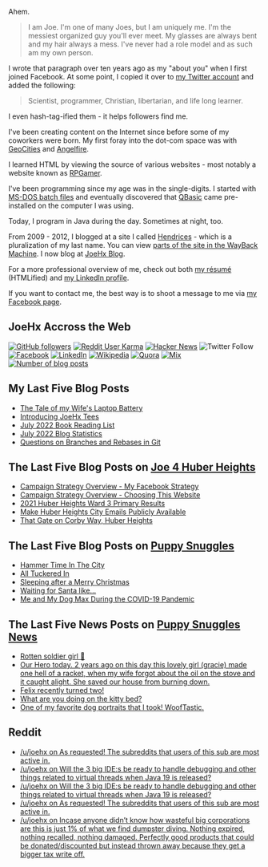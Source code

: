 Ahem.

> I am Joe. I'm one of many Joes, but I am uniquely me. I'm the messiest organized guy you'll ever meet. My glasses are always bent and my hair always a mess. I've never had a role model and as such am my own person.

I wrote that paragraph over ten years ago as my "about you" when I first joined Facebook. At some point, I copied it over to [my Twitter account](https://twitter.com/JoeHxBlog) and added the following:

> Scientist, programmer, Christian, libertarian, and life long learner.

I even hash-tag-ified them - it helps followers find me.

I've been creating content on the Internet since before some of my coworkers were born. My first foray into the dot-com space was with [GeoCities](https://en.wikipedia.org/wiki/Yahoo!_GeoCities) and [Angelfire](https://en.wikipedia.org/wiki/Angelfire).

I learned HTML by viewing the source of various websites - most notably a website known as [RPGamer](https://rpgamer.com/).

I've been programming since my age was in the single-digits. I started with [MS-DOS batch files](https://en.wikipedia.org/wiki/Batch_file) and eventually discovered that [QBasic](https://en.wikipedia.org/wiki/QBasic) came pre-installed on the computer I was using.

Today, I program in Java during the day. Sometimes at night, too.

From 2009 - 2012, I blogged at a site I called [Hendrices](https://www.facebook.com/Hendricescom/) - which is a pluralization of my last name. You can view [parts of the site in the WayBack Machine](https://web.archive.org/web/20090731115109/http://www.hendrices.com/). I now blog at [JoeHx Blog](https://www.joehxblog.com/).

For a more professional overview of me, check out both [my r&eacute;sum&eacute;](https://www.joehxblog.com/resume/) (HTMLified) and [my LinkedIn profile](https://www.linkedin.com/in/joehx/).

If you want to contact me, the best way is to shoot a message to me via [my Facebook page](https://www.facebook.com/JoeHxBlog/).

## JoeHx Accross the Web

[![GitHub followers](https://img.shields.io/github/followers/hendrixjoseph?label=GitHub&style=for-the-badge&logo=github)](https://github.com/hendrixjoseph)
[![Reddit User Karma](https://img.shields.io/reddit/user-karma/combined/joehx?label=Reddit&style=for-the-badge&logo=reddit)](https://www.reddit.com/user/joehx/)
[![Hacker News](https://img.shields.io/badge/dynamic/json?label=hacker+news&query=%24.karma&url=https%3A%2F%2Fhacker-news.firebaseio.com%2Fv0%2Fuser%2Fjoehx2.json&color=ff6600&style=for-the-badge&logo=y-combinator)](https://news.ycombinator.com/user?id=joehx2)
![Twitter Follow](https://img.shields.io/twitter/follow/JoeHxBlog?label=Twitter&style=for-the-badge&logo=twitter&color=1da1f2)
[![Facebook](https://img.shields.io/static/v1?label=FACEBOOK&message=137%20LIKES&color=3b5998&style=for-the-badge&logo=facebook)](https://www.facebook.com/JoeHxBlog)
[![LinkedIn](https://img.shields.io/static/v1?label=linkedin&message=193%20connections&color=2867b2&style=for-the-badge&logo=linkedin)](https://www.linkedin.com/in/joehx)
[![Wikipedia](https://img.shields.io/badge/dynamic/xml?label=wikipedia&query=%2F%2F%2A%5B%40id%3D%22general-stats%22%5D%2Fdiv%2Fdiv%2Fdiv%5B1%5D%2Ftable%2Ftbody%2Ftr%5B11%5D%2Ftd%5B2%5D%2Fstrong&suffix=%20edits&url=https%3A%2F%2Fxtools.wmflabs.org%2Fec%2Fen.wikipedia.org%2FHendrixjoseph&style=for-the-badge&logo=wikipedia&color=9f9f9f)](https://en.wikipedia.org/wiki/User:Hendrixjoseph)
[![Quora](https://img.shields.io/static/v1?label=quora&message=110%20followers&color=b92b27&style=for-the-badge&logo=quora&logoColor=b92b27)](https://www.quora.com/profile/Joseph-Hendrix)
[![Mix](https://img.shields.io/static/v1?label=mix&message=14k%20followers&color=ff8126&style=for-the-badge&logo=mix&logoColor=ff8126)](https://mix.com/joehx)
[![Number of blog posts](https://img.shields.io/endpoint?style=for-the-badge&url=https%3A%2F%2Fwww.joehxblog.com%2Fdata%2Fnumposts.json)](https://www.joehxblog.com/)

## My Last Five Blog Posts

<!-- JOEHXBLOG:START -->
- [The Tale of my Wife&#39;s Laptop Battery](https://www.joehxblog.com/the-tale-of-my-wifes-laptop-battery/)
- [Introducing JoeHx Tees](https://www.joehxblog.com/introducing-joehx-tees/)
- [July 2022 Book Reading List](https://www.joehxblog.com/july-2022-book-reading-list/)
- [July 2022 Blog Statistics](https://www.joehxblog.com/july-2022-blog-statistics/)
- [Questions on Branches and Rebases in Git](https://www.joehxblog.com/questions-on-branches-and-rebases-in-git/)
<!-- JOEHXBLOG:END -->

## The Last Five Blog Posts on [Joe 4 Huber Heights](https://www.joe4huberheights.com/)

<!-- JOE4HUBERHEIGHTS:START -->
- [Campaign Strategy Overview - My Facebook Strategy](https://www.joe4huberheights.com/my-facebook-strategy/)
- [Campaign Strategy Overview - Choosing This Website](https://www.joe4huberheights.com/choosing-this-website/)
- [2021 Huber Heights Ward 3 Primary Results](https://www.joe4huberheights.com/2021-huber-heights-primary-results/)
- [Make Huber Heights City Emails Publicly Available](https://www.joe4huberheights.com/make-huber-heights-city-emails-publicly-available/)
- [That Gate on Corby Way, Huber Heights](https://www.joe4huberheights.com/that-gate-on-corby-way/)
<!-- JOE4HUBERHEIGHTS:END -->

## The Last Five Blog Posts on [Puppy Snuggles](https://www.puppy-snuggles.com/)

<!-- PUPPY-SNUGGLES:START -->
- [Hammer Time In The City](https://www.puppy-snuggles.com/blog/hammer-time-in-the-city/)
- [All Tuckered In](https://www.puppy-snuggles.com/blog/all-tuckered-in/)
- [Sleeping after a Merry Christmas](https://www.puppy-snuggles.com/blog/sleeping-after-a-merry-christmas/)
- [Waiting for Santa like...](https://www.puppy-snuggles.com/blog/waiting-for-santa-like/)
- [Me and My Dog Max During the COVID-19 Pandemic](https://www.puppy-snuggles.com/blog/me-and-my-dog-max-during-the-covid-19-pandemic/)
<!-- PUPPY-SNUGGLES:END -->

## The Last Five News Posts on [Puppy Snuggles News](https://news.puppy-snuggles.com/)

<!-- PUPPY-SNUGGLES-NEWS:START -->
- [Rotten soldier girl 💜](https://news.puppy-snuggles.com/20023860/rotten-soldier-girl)
- [Our Hero today. 2 years ago on this day this lovely girl &lpar;gracie&rpar; made one hell of a racket, when my wife forgot about the oil on the stove and it caught alight. She saved our house from burning down.](https://news.puppy-snuggles.com/14717982/our-hero-today-2-years-ago-on-this-day-this-lovely-girl-gracie-made-one-hell-of-a-racket-when-my-wife-forgot-about-the-oil-on-the-stove-and-it-caught-alight-she-saved-our-house-from-burning-down)
- [Felix recently turned two!](https://news.puppy-snuggles.com/10673709/felix-recently-turned-two)
- [What are you doing on the kitty bed?](https://news.puppy-snuggles.com/11407517/what-are-you-doing-on-the-kitty-bed)
- [One of my favorite dog portraits that I took! WoofTastic.](https://news.puppy-snuggles.com/12065838/one-of-my-favorite-dog-portraits-that-i-took-wooftastic)
<!-- PUPPY-SNUGGLES-NEWS:END -->

## Reddit

<!-- REDDIT:START -->
- [/u/joehx on As requested! The subreddits that users of this sub are most active in.](https://www.reddit.com/r/Frugal/comments/wl7cdg/as_requested_the_subreddits_that_users_of_this/ikepdvl/)
- [/u/joehx on Will the 3 big IDE:s be ready to handle debugging and other things related to virtual threads when Java 19 is released?](https://www.reddit.com/r/java/comments/wmkr1z/will_the_3_big_ides_be_ready_to_handle_debugging/ikep7wn/)
- [/u/joehx on Will the 3 big IDE:s be ready to handle debugging and other things related to virtual threads when Java 19 is released?](https://www.reddit.com/r/java/comments/wmkr1z/will_the_3_big_ides_be_ready_to_handle_debugging/ijzpkmn/)
- [/u/joehx on As requested! The subreddits that users of this sub are most active in.](https://www.reddit.com/r/Frugal/comments/wl7cdg/as_requested_the_subreddits_that_users_of_this/ijupmtt/)
- [/u/joehx on Incase anyone didn’t know how wasteful big corporations are this is just 1% of what we find dumpster diving. Nothing expired, nothing recalled, nothing damaged. Perfectly good products that could be donated/discounted but instead thrown away because they get a bigger tax write off.](https://www.reddit.com/r/ZeroWaste/comments/wje1ga/incase_anyone_didnt_know_how_wasteful_big/iji7x10/)
<!-- REDDIT:END -->
